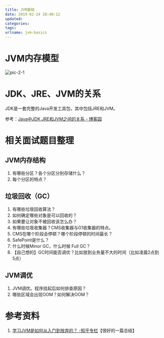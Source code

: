 ```yaml
---
title: JVM基础
date: 2019-02-24 10:40:12
updated:
categories:
tags:
urlname: jvm-basics
---
```


# JVM内存模型

<!-- more -->

![pic-2-1](pic-2-1.jpg)

# JDK、JRE、JVM的关系

JDK是一套完整的Java开发工具包，其中包括JRE和JVM。

参考：[Java中JDK,JRE和JVM之间的关系 - 博客园](https://www.cnblogs.com/xiaofeixiang/p/4085159.html)

# 相关面试题目整理

## JVM内存结构

1. 有哪些分区？各个分区分别存储什么？
2. 每个分区的特点？

## 垃圾回收（GC）

1. 有哪些垃圾回收算法？
2. 如何确定哪些对象是可以回收的？
3. 如果要让对象不被回收该怎么办？
4. 有哪些垃圾收集器？CMS收集器与G1收集器的特点。
5. CMS在哪个阶段会停顿？哪个阶段停顿的时间最长？
6. SafePoint是什么？
7. 什么时候Minor GC，什么时候 Full GC？
8. 【自己想的】GC时间能否调优？比如放到业务量不大的时间（比如凌晨2点到5点）

## JVM调优

1. JVM调优。程序挂起后如何排查原因？
2. 哪些区域会出现OOM？如何解决OOM？

# 参考资料

1. [学习JVM是如何从入门到放弃的？ -知乎专栏](https://zhuanlan.zhihu.com/p/39536807)【很好的一篇总结】